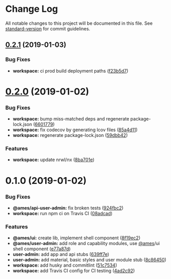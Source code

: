 # Change Log

All notable changes to this project will be documented in this file. See [standard-version](https://github.com/conventional-changelog/standard-version) for commit guidelines.

<a name="0.2.1"></a>
## [0.2.1](https://github.com/tomastrajan/angular-monorepo-enterprise-starter/compare/v0.2.0...v0.2.1) (2019-01-03)


### Bug Fixes

* **workspace:** ci prod build deployment paths ([f23b5d7](https://github.com/tomastrajan/angular-monorepo-enterprise-starter/commit/f23b5d7))



<a name="0.2.0"></a>
# [0.2.0](https://github.com/tomastrajan/angular-monorepo-enterprise-starter/compare/v0.1.0...v0.2.0) (2019-01-02)


### Bug Fixes

* **workspace:** bump miss-matched deps and regenerate package-lock.json ([6601779](https://github.com/tomastrajan/angular-monorepo-enterprise-starter/commit/6601779))
* **workspace:** fix codecov by generating lcov files ([85a4d11](https://github.com/tomastrajan/angular-monorepo-enterprise-starter/commit/85a4d11))
* **workspace:** regenerate package-lock.json ([59dbb42](https://github.com/tomastrajan/angular-monorepo-enterprise-starter/commit/59dbb42))


### Features

* **workspace:** update nrwl/nx ([8ba701e](https://github.com/tomastrajan/angular-monorepo-enterprise-starter/commit/8ba701e))



<a name="0.1.0"></a>
# 0.1.0 (2019-01-02)


### Bug Fixes

* **@ames/api-user-admin:** fix broken tests ([924fbc2](https://github.com/tomastrajan/angular-monorepo-enterprise-starter/commit/924fbc2))
* **workspace:** run npm ci on Travis CI ([08adcad](https://github.com/tomastrajan/angular-monorepo-enterprise-starter/commit/08adcad))


### Features

* **@ames/ui:** create lib, implement shell component ([8f19ec2](https://github.com/tomastrajan/angular-monorepo-enterprise-starter/commit/8f19ec2))
* **@ames/user-admin:** add role and capability modules, use [@ames](https://github.com/ames)/ui shell component ([e77a87d](https://github.com/tomastrajan/angular-monorepo-enterprise-starter/commit/e77a87d))
* **user-admin:** add app and api stubs ([639ff7e](https://github.com/tomastrajan/angular-monorepo-enterprise-starter/commit/639ff7e))
* **user-admin:** add material, basic styles and user module stub ([8c86450](https://github.com/tomastrajan/angular-monorepo-enterprise-starter/commit/8c86450))
* **workspace:** add husky and commitlint ([51c7534](https://github.com/tomastrajan/angular-monorepo-enterprise-starter/commit/51c7534))
* **workspace:** add Travis CI config for CI testing ([4ad2c92](https://github.com/tomastrajan/angular-monorepo-enterprise-starter/commit/4ad2c92))
